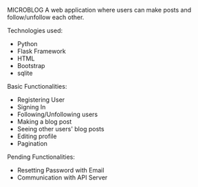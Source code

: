 MICROBLOG 
A web application where users can make posts and follow/unfollow each other. 

Technologies used:
- Python
- Flask Framework
- HTML
- Bootstrap
- sqlite

Basic Functionalities:
- Registering User
- Signing In
- Following/Unfollowing users
- Making a blog post
- Seeing other users' blog posts
- Editing profile
- Pagination
 
Pending Functionalities:
- Resetting Password with Email
- Communication with API Server
